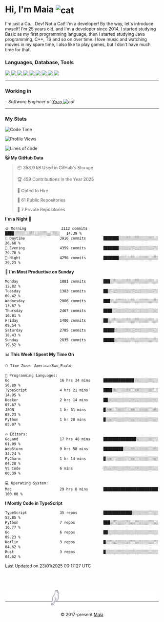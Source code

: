 <h1 align="left">Hi, I'm Maia 
<img src="https://emojis.slackmojis.com/emojis/images/1643509834/36299/black-cat.gif?1643509834" width="50" height="60" align="center"  alt="cat"/>
</h1>

I'm just a Ca... Dev! Not a Cat! I'm a developer! By the way, let's introduce myself!
I'm 25 years old, and I'm a developer since 2014, I started studying Basic as my first programming
language, then I started studying Java programming, C++, TS and so on over time.
I love music and watching movies in my spare time, I also like to play games, but I don't have much time for that.

<h3 align="left">Languages, Database, Tools</h3>
<p>
  <a href="https://www.typescriptlang.org">
    <img src="https://skillicons.dev/icons?i=ts" />
  </a>
  <a href="https://go.dev">
    <img src="https://skillicons.dev/icons?i=go" />
  </a>
  <a href="https://www.python.org">
    <img src="https://skillicons.dev/icons?i=python" />
  </a>
  <a href="https://gradle.org">
    <img src="https://skillicons.dev/icons?i=gradle" />
  </a>
  <a href="https://redis.io">
    <img src="https://skillicons.dev/icons?i=redis" />
  </a>
  <a href="https://www.mongodb.com">
    <img src="https://skillicons.dev/icons?i=mongodb" />
  </a>
  <a href="https://nodejs.org">
    <img src="https://skillicons.dev/icons?i=nodejs" />
  </a>
  <a href="https://www.javascript.com">
    <img src="https://skillicons.dev/icons?i=js" />
  </a>
  <a href="https://www.docker.com">
    <img src="https://skillicons.dev/icons?i=docker" />
  </a>
</p>

<hr/>

<h3>Working in</h3>

<p><em> - Software Engineer at <a href="[https://pdasolucoes.com.br](https://yazo.com.br/)">Yazo
</a><img src="https://media.giphy.com/media/WUlplcMpOCEmTGBtBW/giphy.gif" width="30" alt="cat"> 
</em></p>

<hr/>

### My Stats

<!--START_SECTION:waka-->
![Code Time](http://img.shields.io/badge/Code%20Time-5%2C148%20hrs%201%20min-blue)

![Profile Views](http://img.shields.io/badge/Profile%20Views-1-blue)

![Lines of code](https://img.shields.io/badge/From%20Hello%20World%20I%27ve%20Written-5.0%20million%20lines%20of%20code-blue)

**🐱 My GitHub Data** 

> 📦 358.9 kB Used in GitHub's Storage 
 > 
> 🏆 459 Contributions in the Year 2025
 > 
> 💼 Opted to Hire
 > 
> 📜 61 Public Repositories 
 > 
> 🔑 7 Private Repositories 
 > 
**I'm a Night 🦉** 

```text
🌞 Morning                2112 commits        ████░░░░░░░░░░░░░░░░░░░░░   14.39 % 
🌆 Daytime                3916 commits        ███████░░░░░░░░░░░░░░░░░░   26.68 % 
🌃 Evening                4359 commits        ███████░░░░░░░░░░░░░░░░░░   29.70 % 
🌙 Night                  4290 commits        ███████░░░░░░░░░░░░░░░░░░   29.23 % 
```
📅 **I'm Most Productive on Sunday** 

```text
Monday                   1881 commits        ███░░░░░░░░░░░░░░░░░░░░░░   12.82 % 
Tuesday                  1383 commits        ██░░░░░░░░░░░░░░░░░░░░░░░   09.42 % 
Wednesday                2006 commits        ███░░░░░░░░░░░░░░░░░░░░░░   13.67 % 
Thursday                 2467 commits        ████░░░░░░░░░░░░░░░░░░░░░   16.81 % 
Friday                   1400 commits        ██░░░░░░░░░░░░░░░░░░░░░░░   09.54 % 
Saturday                 2705 commits        █████░░░░░░░░░░░░░░░░░░░░   18.43 % 
Sunday                   2835 commits        █████░░░░░░░░░░░░░░░░░░░░   19.32 % 
```


📊 **This Week I Spent My Time On** 

```text
🕑︎ Time Zone: America/Sao_Paulo

💬 Programming Languages: 
Go                       16 hrs 34 mins      ██████████████░░░░░░░░░░░   56.89 % 
TypeScript               4 hrs 21 mins       ████░░░░░░░░░░░░░░░░░░░░░   14.95 % 
Docker                   2 hrs 14 mins       ██░░░░░░░░░░░░░░░░░░░░░░░   07.67 % 
JSON                     1 hr 31 mins        █░░░░░░░░░░░░░░░░░░░░░░░░   05.23 % 
Python                   1 hr 28 mins        █░░░░░░░░░░░░░░░░░░░░░░░░   05.07 % 

🔥 Editors: 
GoLand                   17 hrs 48 mins      ███████████████░░░░░░░░░░   61.09 % 
WebStorm                 9 hrs 58 mins       █████████░░░░░░░░░░░░░░░░   34.24 % 
PyCharm                  1 hr 14 mins        █░░░░░░░░░░░░░░░░░░░░░░░░   04.28 % 
VS Code                  6 mins              ░░░░░░░░░░░░░░░░░░░░░░░░░   00.39 % 

💻 Operating System: 
Mac                      29 hrs 8 mins       █████████████████████████   100.00 % 
```

**I Mostly Code in TypeScript** 

```text
TypeScript               35 repos            █████████████░░░░░░░░░░░░   53.85 % 
Python                   7 repos             ███░░░░░░░░░░░░░░░░░░░░░░   10.77 % 
Go                       6 repos             ██░░░░░░░░░░░░░░░░░░░░░░░   09.23 % 
Kotlin                   3 repos             █░░░░░░░░░░░░░░░░░░░░░░░░   04.62 % 
Rust                     3 repos             █░░░░░░░░░░░░░░░░░░░░░░░░   04.62 % 
```




 Last Updated on 23/01/2025 00:17:27 UTC
<!--END_SECTION:waka-->


<br/>
<br/>

<p align="center"><img src="https://raw.githubusercontent.com/gabrielmaialva33/gabrielmaialva33/master/assets/gray0_ctp_on_line.svg?sanitize=true" /></p>
<p align="center">&copy; 2017-present <a href="https://github.com/gabrielmaialva33/" target="_blank">Maia</a>
